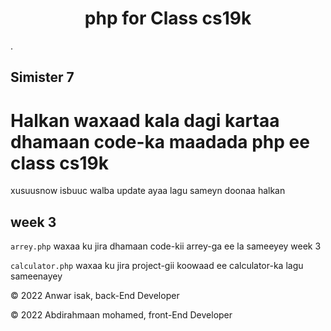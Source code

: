 <h1 align="center">php for Class cs19k</h1>.

## Simister 7

# Halkan waxaad kala dagi kartaa dhamaan code-ka maadada php ee class cs19k

xusuusnow isbuuc walba update ayaa lagu sameyn doonaa halkan

## week 3

`arrey.php` waxaa ku jira dhamaan code-kii arrey-ga ee la sameeyey week 3

`calculator.php` waxaa ku jira project-gii koowaad ee calculator-ka lagu sameenayey 

<p align="left">© 2022 Anwar isak, back-End Developer</p>

<p align="left">© 2022 Abdirahmaan mohamed, front-End Developer</p>
